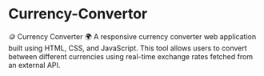# Currency-Convertor
🪙 Currency Converter 🌍 A responsive currency converter web application built using HTML, CSS, and JavaScript. This tool allows users to convert between different currencies using real-time exchange rates fetched from an external API.
